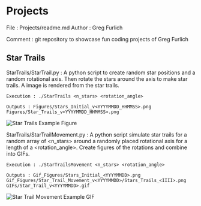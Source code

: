 # Projects

File : Projects/readme.md
Author : Greg Furlich

Comment : git repository to showcase fun coding projects of Greg Furlich

## Star Trails

StarTrails/StarTrail.py : A python script to create random star positions and a random rotational axis. Then rotate the stars around the axis to make star trails. A image is rendered from the star trails.

	Execution : ./StarTrails <n_stars> <rotation_angle>

	Outputs : Figures/Stars_Initial_v<YYYYMMDD_HHMMSS>.png
	Figures/Star_Trails_v<YYYYMMDD_HHMMSS>.png

![Star Trails Example Figure](https://github.com/gfurlich/Projects/blob/master/StarTrails/Figures/Star_Trails_example.png)

StarTrails/StarTrailMovement.py : A python script simulate star trails for a random array of <n_stars> around a randomly placed rotational axis for a length of a <rotation_angle>. Create figures of the rotations and combine into GIFs.

	Execution : ./StarTrailsMovement <n_stars> <rotation_angle>

	Outputs : Gif_Figures/Stars_Initial_<YYYYMMDD>.png
	Gif_Figures/Star_Trail_Movement_v<YYYYMMDD>/Stars_Trails_<IIII>.png
	GIFs/Star_Trail_v<YYYYMMDD>.gif

![Star Trail Movement Example GIF](https://github.com/gfurlich/Projects/blob/master/StarTrails/GIFs/Star_Trails_Movement_example.gif)
